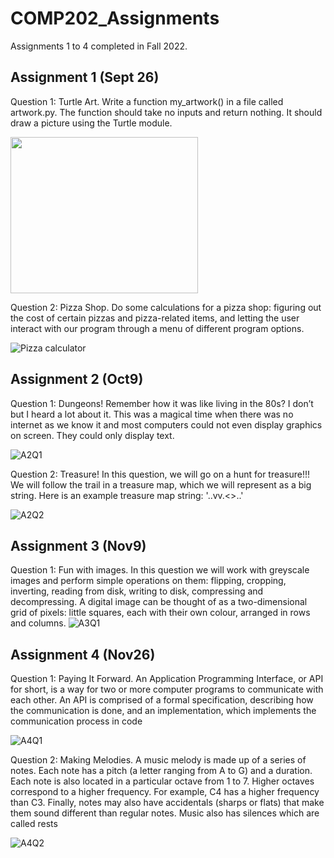 # COMP202_Assignments
Assignments 1 to 4 completed in Fall 2022.
## Assignment 1 (Sept 26)
Question 1: Turtle Art. Write a function my_artwork() in a file called artwork.py. The function should
take no inputs and return nothing. It should draw a picture using the Turtle module.

<img src="https://user-images.githubusercontent.com/113480613/235351735-e30448aa-b252-4d00-898b-aa4bdd1cc9c8.png" width="300" height="250">

Question 2: Pizza Shop. Do some calculations for a pizza shop: figuring out the cost of certain pizzas and
pizza-related items, and letting the user interact with our program through a menu of different program
options.

![Pizza calculator](https://user-images.githubusercontent.com/113480613/235351815-16442955-397e-41e4-a215-e50246d4c204.png)
## Assignment 2 (Oct9)
Question 1: Dungeons! Remember how it was like living in the 80s? I don’t but I heard a lot about it. This was a magical
time when there was no internet as we know it and most computers could not even display graphics on
screen. They could only display text.

![A2Q1](https://user-images.githubusercontent.com/113480613/235352682-87fdeb91-646d-4936-ac95-0ca3c6744eab.png)

Question 2: Treasure! In this question, we will go on a hunt for treasure!!! We will follow the trail in a treasure map, which
we will represent as a big string. Here is an example treasure map string:
'..vv.<>..'

![A2Q2](https://user-images.githubusercontent.com/113480613/235352736-87e0a2e4-f838-49da-a133-633f362d5a36.png)

## Assignment 3 (Nov9)
Question 1: Fun with images. In this question we will work with greyscale images and perform simple operations on them: flipping,
cropping, inverting, reading from disk, writing to disk, compressing and decompressing. A digital image can be thought of as a two-dimensional grid of pixels: little squares, each with their own colour, arranged in rows and columns. 
![A3Q1](https://user-images.githubusercontent.com/113480613/235352977-2968c758-bd89-44f7-b828-9cdaa781f8f8.png)

## Assignment 4 (Nov26)
Question 1: Paying It Forward. An Application Programming Interface, or API for short, is a way for two or more computer
programs to communicate with each other. An API is comprised of a formal specification, describing how the communication is done, and an implementation, which implements the communication process in code

![A4Q1](https://user-images.githubusercontent.com/113480613/235353137-148d8691-185b-42d3-aad1-650353d35124.png)

Question 2: Making Melodies. A music melody is made up of a series of notes. Each note has a pitch (a letter ranging from A to G)
and a duration. Each note is also located in a particular octave from 1 to 7. Higher octaves correspond
to a higher frequency. For example, C4 has a higher frequency than C3. Finally, notes may also have
accidentals (sharps or flats) that make them sound different than regular notes. Music also has silences
which are called rests

![A4Q2](https://user-images.githubusercontent.com/113480613/235353204-5eed4766-1ec0-42b8-b7f2-90d5dfd61a5c.png)
